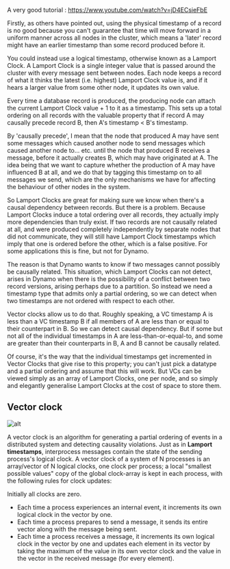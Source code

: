 A very good tutorial : https://www.youtube.com/watch?v=jD4ECsieFbE

Firstly, as others have pointed out, using the physical timestamp of a record is no good because you can't guarantee that time will move forward in a uniform manner across all nodes in the cluster, which means a 'later' record might have an earlier timestamp than some record produced before it.

You could instead use a logical timestamp, otherwise known as a Lamport Clock. A Lamport Clock is a single integer value that is passed around the cluster with every message sent between nodes. Each node keeps a record of what it thinks the latest (i.e. highest) Lamport Clock value is, and if it hears a larger value from some other node, it updates its own value.

Every time a database record is produced, the producing node can attach the current Lamport Clock value + 1 to it as a timestamp. This sets up a total ordering on all records with the valuable property that if record A may causally precede record B, then A's timestamp < B's timestamp. 

By 'causally precede', I mean that the node that produced A may have sent some messages which caused another node to send messages which caused another node to... etc. until the node that produced B receives a message, before it actually creates B, which may have originated at A. The idea being that we want to capture whether the production of A may have influenced B at all, and we do that by tagging this timestamp on to all messages we send, which are the only mechanisms we have for affecting the behaviour of other nodes in the system.

So Lamport Clocks are great for making sure we know when there's a causal dependency between records. But there is a problem. Because Lamport Clocks induce a total ordering over all records, they actually imply more dependencies than truly exist. If two records are not causally related at all, and were produced completely independently by separate nodes that did not communicate, they will still have Lamport Clock timestamps which imply that one is ordered before the other, which is a false positive. For some applications this is fine, but not for Dynamo.

The reason is that Dynamo wants to know if two messages cannot possibly be causally related. This situation, which Lamport Clocks can not detect, arises in Dynamo when there is the possibility of a conflict between two record versions, arising perhaps due to a partition. So instead we need a timestamp type that admits only a partial ordering, so we can detect when two timestamps are not ordered with respect to each other. 

Vector clocks allow us to do that. Roughly speaking, a VC timestamp A is less than a VC timestamp B if all members of A are less than or equal to their counterpart in B. So we can detect causal dependency. But if some but not all of the individual timestamps in A are less-than-or-equal-to, and some are greater than their counterparts in B, A and B cannot be causally related.

Of course, it's the way that the individual timestamps get incremented in Vector Clocks that give rise to this property; you can't just pick a datatype and a partial ordering and assume that this will work. But VCs can be viewed simply as an array of Lamport Clocks, one per node, and so simply and elegantly generalise Lamport Clocks at the cost of space to store them.

## Vector clock

![alt](https://upload.wikimedia.org/wikipedia/commons/thumb/5/55/Vector_Clock.svg/500px-Vector_Clock.svg.png)

A vector clock is an algorithm for generating a partial ordering of events in a distributed system and detecting causality violations. Just as in __Lamport timestamps__, interprocess messages contain the state of the sending process's logical clock. A vector clock of a system of N processes is an array/vector of N logical clocks, one clock per process; a local "smallest possible values" copy of the global clock-array is kept in each process, with the following rules for clock updates:

Initially all clocks are zero.
* Each time a process experiences an internal event, it increments its own logical clock in the vector by one.
* Each time a process prepares to send a message, it sends its entire vector along with the message being sent.
* Each time a process receives a message, it increments its own logical clock in the vector by one and updates each element in its vector by taking the maximum of the value in its own vector clock and the value in the vector in the received message (for every element).
